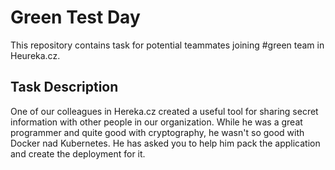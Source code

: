 # Green Test Day

This repository contains task for potential teammates joining #green team in Heureka.cz.

## Task Description

One of our colleagues in Hereka.cz created a useful tool for sharing secret information with
other people in our organization. While he was a great programmer and quite good with cryptography,
he wasn't so good with Docker nad Kubernetes. He has asked you to help him pack the
application and create the deployment for it.
